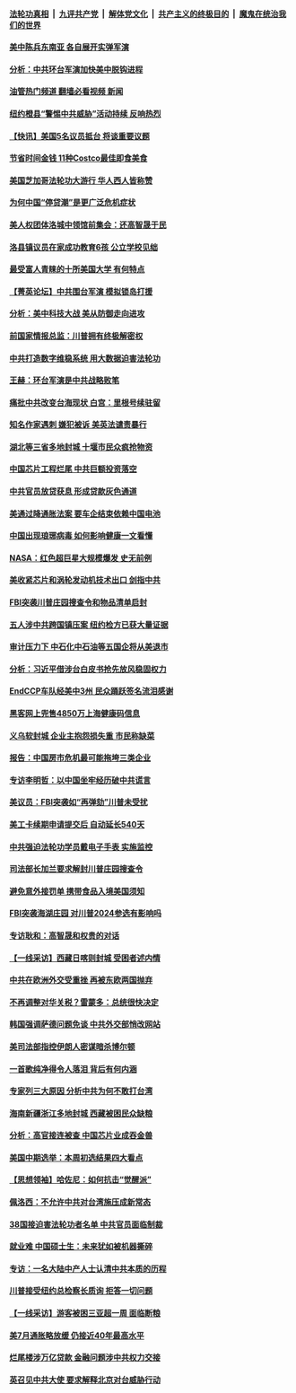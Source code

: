 ####  [法轮功真相](../../../../basic/blob/master/README.md?t=08150731) &nbsp;|&nbsp; [九评共产党](../../../../9ping.md/blob/master/README.md?t=08150731) &nbsp;|&nbsp; [解体党文化](../../../../jtdwh.md/blob/master/README.md?t=08150731)  &nbsp;|&nbsp; [共产主义的终极目的](../../../../gczydzjmd.md/blob/master/README.md?t=08150731) &nbsp;|&nbsp; [魔鬼在统治我们的世界](../../../../mgztzwmdsj.md/blob/master/README.md?t=08150731) 

#### [美中陈兵东南亚 各自展开实弹军演](../pages/nf4514/n13802464.md?t=08150731) 

#### [分析：中共环台军演加快美中脱钩进程](../pages/nf4514/n13801526.md?t=08150731) 

#### [油管热门频道 翻墙必看视频 新闻](http://45.76.130.85:81/youtube.html?08150731)

#### [纽约橙县“警惕中共威胁”活动持续 反响热烈](../pages/nf4514/n13801954.md?t=08150731) 

#### [【快讯】美国5名议员抵台 将谈重要议题](../pages/nf4514/n13802345.md?t=08150731) 

#### [节省时间金钱 11种Costco最佳即食美食](../pages/nf4514/n13792525.md?t=08150731) 

#### [美国芝加哥法轮功大游行 华人西人皆称赞](../pages/nf4514/n13802298.md?t=08150731) 

#### [为何中国“停贷潮”是更广泛危机症状](../pages/nf4514/n13800054.md?t=08150731) 

#### [美人权团体洛城中领馆前集会：还高智晟于民](../pages/nf4514/n13802211.md?t=08150731) 

#### [洛县镇议员在家成功教育6孩 公立学校见绌](../pages/nf4514/n13801444.md?t=08150731) 

#### [最受富人青睐的十所美国大学 有何特点](../pages/nf4514/n13771139.md?t=08150731) 

#### [【菁英论坛】中共围台军演 模拟锁岛打援](../pages/nf4514/n13802010.md?t=08150731) 

#### [分析：美中科技大战 美从防御走向进攻](../pages/nf4514/n13802014.md?t=08150731) 

#### [前国家情报总监：川普拥有终极解密权](../pages/nf4514/n13802021.md?t=08150731) 

#### [中共打造数字维稳系统 用大数据迫害法轮功](../pages/nf4514/n13799087.md?t=08150731) 

#### [王赫：环台军演是中共战略败笔](../pages/nf4514/n13801726.md?t=08150731) 

#### [痛批中共改变台海现状 白宫：里根号续驻留](../pages/nf4514/n13801374.md?t=08150731) 

#### [知名作家遇刺 嫌犯被诉 美英法谴责暴行](../pages/nf4514/n13801807.md?t=08150731) 

#### [湖北等三省多地封城 十堰市民众疯抢物资](../pages/nf4514/n13801734.md?t=08150731) 

#### [中国芯片工程烂尾 中共巨额投资落空](../pages/nf4514/n13801643.md?t=08150731) 

#### [中共官员放贷获息 形成贷款灰色通道](../pages/nf4514/n13801619.md?t=08150731) 

#### [美通过降通胀法案 要车企结束依赖中国电池](../pages/nf4514/n13801475.md?t=08150731) 

#### [中国出现琅琊病毒 如何影响健康一文看懂](../pages/nf4514/n13801414.md?t=08150731) 

#### [NASA：红色超巨星大规模爆发 史无前例](../pages/nf4514/n13801212.md?t=08150731) 

#### [美收紧芯片和涡轮发动机技术出口 剑指中共](../pages/nf4514/n13801362.md?t=08150731) 

#### [FBI突袭川普庄园搜查令和物品清单启封](../pages/nf4514/n13801219.md?t=08150731) 

#### [五人涉中共跨国镇压案 纽约检方已获大量证据](../pages/nf4514/n13800913.md?t=08150731) 

#### [审计压力下 中石化中石油等五国企将从美退市](../pages/nf4514/n13801151.md?t=08150731) 

#### [分析：习近平借涉台白皮书抢先放风稳固权力](../pages/nf4514/n13801110.md?t=08150731) 

#### [EndCCP车队经美中3州 民众踊跃签名流泪感谢](../pages/nf4514/n13800967.md?t=08150731) 

#### [黑客网上兜售4850万上海健康码信息](../pages/nf4514/n13800999.md?t=08150731) 

#### [义乌软封城 企业主抱怨损失重 市民称缺菜](../pages/nf4514/n13800916.md?t=08150731) 

#### [报告：中国房市危机最可能拖垮三类企业](../pages/nf4514/n13800902.md?t=08150731) 

#### [专访李明哲：以中国坐牢经历破中共谎言](../pages/nf4514/n13800735.md?t=08150731) 

#### [美议员：FBI突袭如“再弹劾”川普未受扰](../pages/nf4514/n13800749.md?t=08150731) 

#### [美工卡续期申请提交后 自动延长540天](../pages/nf4514/n13800416.md?t=08150731) 

#### [中共强迫法轮功学员戴电子手表 实施监控](../pages/nf4514/n13800403.md?t=08150731) 

#### [司法部长加兰要求解封川普庄园搜查令](../pages/nf4514/n13800552.md?t=08150731) 

#### [避免意外接罚单 携带食品入境美国须知](../pages/nf4514/n13800380.md?t=08150731) 

#### [FBI突袭海湖庄园 对川普2024参选有影响吗](../pages/nf4514/n13800411.md?t=08150731) 

#### [专访耿和：高智晟和权贵的对话](../pages/nf4514/n13800480.md?t=08150731) 

#### [【一线采访】西藏日喀则封城 受困者述内情](../pages/nf4514/n13800282.md?t=08150731) 

#### [中共在欧洲外交受重挫 再被东欧两国抛弃](../pages/nf4514/n13800499.md?t=08150731) 

#### [不再调整对华关税？雷蒙多：总统很快决定](../pages/nf4514/n13800218.md?t=08150731) 

#### [韩国强调萨德问题免谈 中共外交部悄改网站](../pages/nf4514/n13800430.md?t=08150731) 

#### [美司法部指控伊朗人密谋暗杀博尔顿](../pages/nf4514/n13800161.md?t=08150731) 

#### [一首歌纯净得令人落泪 背后有何内涵](../pages/nf4514/n13796550.md?t=08150731) 

#### [专家列三大原因 分析中共为何不敢打台湾](../pages/nf4514/n13800189.md?t=08150731) 

#### [海南新疆浙江多地封城 西藏被困民众缺粮](../pages/nf4514/n13800075.md?t=08150731) 

#### [分析：高官接连被查 中国芯片业成吞金兽](../pages/nf4514/n13799810.md?t=08150731) 

#### [美国中期选举：本周初选结果四大看点](../pages/nf4514/n13799858.md?t=08150731) 

#### [【思想领袖】哈佐尼：如何抗击“觉醒派”](../pages/nf4514/n13790244.md?t=08150731) 

#### [佩洛西：不允许中共对台湾施压成新常态](../pages/nf4514/n13799927.md?t=08150731) 

#### [38国接迫害法轮功者名单 中共官员面临制裁](../pages/nf4514/n13799696.md?t=08150731) 

#### [就业难 中国硕士生：未来犹如被机器撕碎](../pages/nf4514/n13799828.md?t=08150731) 

#### [专访：一名大陆中产人士认清中共本质的历程](../pages/nf4514/n13799546.md?t=08150731) 

#### [川普接受纽约总检察长质询 拒答一切问题](../pages/nf4514/n13799778.md?t=08150731) 

#### [【一线采访】游客被困三亚超一周 面临断粮](../pages/nf4514/n13799624.md?t=08150731) 

#### [美7月通胀略放缓 仍接近40年最高水平](../pages/nf4514/n13799732.md?t=08150731) 

#### [烂尾楼涉万亿贷款 金融问题涉中共权力交接](../pages/nf4514/n13799798.md?t=08150731) 

#### [英召见中共大使 要求解释北京对台威胁行动](../pages/nf4514/n13799683.md?t=08150731) 

<img src='http://gfw-breaker.win/goodnews/indexes/nf4514.md' width='0px' height='0px'/>
